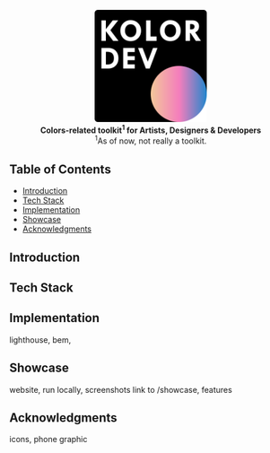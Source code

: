 <p align="center">
  <a href="https://kolor-dev.vercel.app/" target="_blank">
    <img
      alt="Kolor"
      title="Kolor"
      src="/showcase/assets/kolor_dev_logo_0.svg"
      width="200"
    />
  </a>
  <br />

  <b align="center">
    Colors-related toolkit<sup>1</sup> for Artists, Designers & Developers
  </b>
  <br />
  <span><sup>1</sup>As of now, not really a toolkit.</span>
</p>

## Table of Contents <!-- omit in toc -->

- [Introduction](#introduction)
- [Tech Stack](#tech-stack)
- [Implementation](#implementation)
- [Showcase](#showcase)
- [Acknowledgments](#acknowledgments)

## Introduction

## Tech Stack

## Implementation

lighthouse, bem,

## Showcase

website, run locally, screenshots link to /showcase, features

## Acknowledgments

icons, phone graphic
